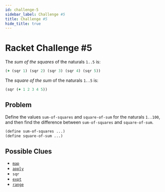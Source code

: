 ```yaml
---
id: challenge-5
sidebar_label: Challenge #5
title: Challenge #5
hide_title: true
---
```


# Racket Challenge #5

The _sum of the squares_ of the naturals `1..5` is:

``` clojure
(+ (sqr 1) (sqr 2) (sqr 3) (sqr 4) (sqr 5))
```

The _square of the sum_ of the naturals `1..5` is:

``` clojure
(sqr (+ 1 2 3 4 5))
```

## Problem

Define the values `sum-of-squares` and `square-of-sum` for the naturals
`1..100`, and then find the difference between `sum-of-squares` and
`square-of-sum`.

``` clojure
(define sum-of-squares ...)
(define square-of-sum ...)
```

## Possible Clues

* [`map`](function-sequence.md)
* [`apply`](function-sequence.md)
* `sqr`
* [`expt`](arithmetic-advanced.md)
* [`range`](function-sequence.md)
